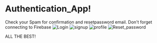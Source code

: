 # Authentication_App!
Check your Spam for confirmation and resetpassword email.
Don't forget connecting to Firebase
![Login](https://user-images.githubusercontent.com/103527335/177525661-789eb3d9-9a83-4bea-b5bc-4c3b328e64bf.jpeg)
![signup](https://user-images.githubusercontent.com/103527335/177526208-f37fc155-9184-4947-8f37-6e7e52097e05.jpeg)
![profile](https://user-images.githubusercontent.com/103527335/177525769-38b254b3-5691-48ad-bd72-83addb9a6d67.jpeg)
![Reset_password](https://user-images.githubusercontent.com/103527335/177525804-9647cd3d-3e54-4f92-95cb-86d001d44ed0.jpeg)

ALL THE BEST!
